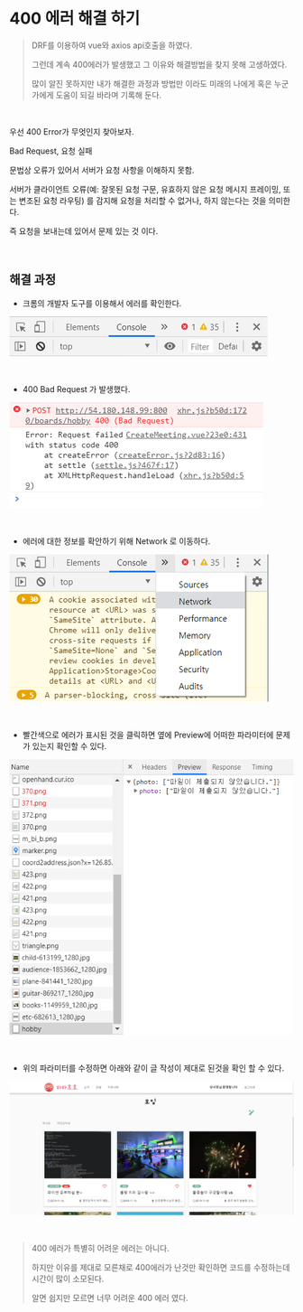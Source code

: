 # 400 에러 해결 하기



> DRF를 이용하여 vue와 axios api호출을 하였다. 
>
> 그런데 계속 400에러가 발생했고 그 이유와 해결방법을 찾지 못해 고생하였다. 
>
> 많이 알진 못하지만 내가 해결한 과정과 방법만 이라도 미래의 나에게 혹은 누군가에게 도움이 되길 바라며 기록해 둔다.



<br>

우선 400 Error가 무엇인지 찾아보자.

Bad Request, 요청 실패

문법상 오류가 있어서 서버가 요청 사항을 이해하지 못함. 

서버가 클라이언트 오류(예: 잘못된 요청 구문, 유효하지 않은 요청 메시지 프레이밍, 또는 변조된 요청 라우팅) 를 감지해 요청을 처리할 수 없거나, 하지 않는다는 것을 의미한다.



즉 요청을 보내는데 있어서 문제 있는 것 이다.



<br>

## 해결 과정



- 크롬의 개발자 도구를 이용해서 에러를 확인한다.



![](./img/console.PNG)



<br>

- 400 Bad Request 가 발생했다.



![](./img/404-Error.PNG)



<br>

- 에러에 대한 정보를 확안하기 위해 Network 로 이동하다.



![](./img/network.PNG)



<br>

- 빨간색으로 에러가 표시된 것을 클릭하면 옆에 Preview에 어떠한 파라미터에 문제가 있는지 확인할 수 있다.

![](./img/preview.PNG)



<br>

- 위의 파라미터를 수정하면 아래와 같이 글 작성이 제대로 된것을 확인 할 수 있다.

![](./img/정상ver-모임생성.PNG)

<br>



> 400 에러가 특별히 어려운 에러는 아니다.
>
> 
>
> 하지만 이유를  제대로 모른채로 400에러가 난것만 확인하면 코드를 수정하는데 시간이 많이 소모된다.
>
> 
>
> 알면 쉽지만 모르면 너무 어려운 400 에러 였다. 





